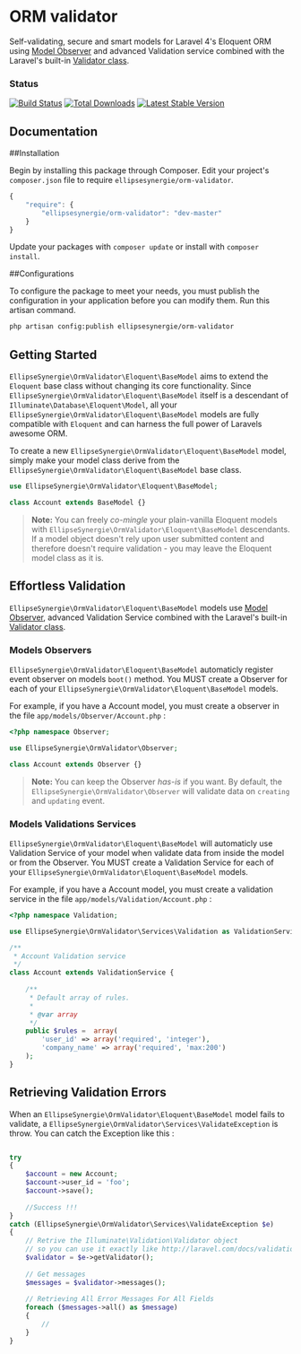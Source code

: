 # ORM validator

Self-validating, secure and smart models for Laravel 4's Eloquent ORM using [Model Observer](http://laravel.com/docs/eloquent#model-observers) and advanced Validation service combined with the Laravel's built-in [Validator class](http://four.laravel.com/docs/validation).

### Status

[![Build Status](https://travis-ci.org/ellipsesynergie/orm-validator.png?branch=master)](https://travis-ci.org/ellipsesynergie/orm-validator)
[![Total Downloads](https://poser.pugx.org/ellipsesynergie/orm-validator/downloads.png)](https://packagist.org/packages/ellipsesynergie/orm-validator)
[![Latest Stable Version](https://poser.pugx.org/ellipsesynergie/orm-validator/v/stable.png)](https://packagist.org/packages/ellipsesynergie/orm-validator)

## Documentation

##Installation

Begin by installing this package through Composer. Edit your project's `composer.json` file to require `ellipsesynergie/orm-validator`.

```javascript
{
    "require": {
        "ellipsesynergie/orm-validator": "dev-master"
    }
}
```

Update your packages with `composer update` or install with `composer install`.

##Configurations

To configure the package to meet your needs, you must publish the configuration in your application before you can modify them. Run this artisan command.

```bash
php artisan config:publish ellipsesynergie/orm-validator
```

## Getting Started

`EllipseSynergie\OrmValidator\Eloquent\BaseModel` aims to extend the `Eloquent` base class without changing its core functionality. Since `EllipseSynergie\OrmValidator\Eloquent\BaseModel` itself is a descendant of `Illuminate\Database\Eloquent\Model`, all your `EllipseSynergie\OrmValidator\Eloquent\BaseModel` models are fully compatible with `Eloquent` and can harness the full power of Laravels awesome ORM.

To create a new `EllipseSynergie\OrmValidator\Eloquent\BaseModel` model, simply make your model class derive from the `EllipseSynergie\OrmValidator\Eloquent\BaseModel` base class.

```php
use EllipseSynergie\OrmValidator\Eloquent\BaseModel;

class Account extends BaseModel {}
```

> **Note:** You can freely *co-mingle* your plain-vanilla Eloquent models with `EllipseSynergie\OrmValidator\Eloquent\BaseModel` descendants. If a model object doesn't rely upon user submitted content and therefore doesn't require validation - you may leave the Eloquent model class as it is.

## Effortless Validation

`EllipseSynergie\OrmValidator\Eloquent\BaseModel` models use [Model Observer](http://laravel.com/docs/eloquent#model-observers), advanced Validation Service combined with the Laravel's built-in [Validator class](http://four.laravel.com/docs/validation).

### Models Observers

`EllipseSynergie\OrmValidator\Eloquent\BaseModel` automaticly register event observer on models `boot()` method. You MUST create a Observer for each of your `EllipseSynergie\OrmValidator\Eloquent\BaseModel` models. 

For example, if you have a Account model, you must create a observer in the file `app/models/Observer/Account.php` :

```php
<?php namespace Observer;

use EllipseSynergie\OrmValidator\Observer;

class Account extends Observer {}
```

> **Note:** You can keep the Observer *has-is* if you want. By default, the `EllipseSynergie\OrmValidator\Observer` will validate data on `creating` and `updating` event.

### Models Validations Services

`EllipseSynergie\OrmValidator\Eloquent\BaseModel` will automaticly use Validation Service of your model when validate data from inside the model or from the Observer. You MUST create a Validation Service for each of your `EllipseSynergie\OrmValidator\Eloquent\BaseModel` models. 

For example, if you have a Account model, you must create a validation service in the file `app/models/Validation/Account.php` :

```php
<?php namespace Validation;

use EllipseSynergie\OrmValidator\Services\Validation as ValidationService;

/**
 * Account Validation service
 */
class Account extends ValidationService {
	
	/**
	 * Default array of rules.
	 *
	 * @var array
	 */
	public $rules =  array(
		'user_id' => array('required', 'integer'),
		'company_name' => array('required', 'max:200')
	);
}
```

## Retrieving Validation Errors

When an `EllipseSynergie\OrmValidator\Eloquent\BaseModel` model fails to validate, a `EllipseSynergie\OrmValidator\Services\ValidateException` is throw. You can catch the Exception like this :

```php

try
{
	$account = new Account;
	$account->user_id = 'foo';
	$account->save();
	
	//Success !!!
}
catch (EllipseSynergie\OrmValidator\Services\ValidateException $e)
{
	// Retrive the Illuminate\Validation\Validator object
	// so you can use it exactly like http://laravel.com/docs/validation
	$validator = $e->getValidator();
	
	// Get messages
	$messages = $validator->messages();
	
	// Retrieving All Error Messages For All Fields
	foreach ($messages->all() as $message)
	{
		//
	}
}
```
